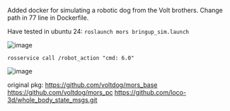 Added docker for simulating a robotic dog from the Volt brothers. 
Change path in 77 line in Dockerfile.

Have tested in ubuntu 24:
``` roslaunch mors bringup_sim.launch ```

![image](https://github.com/user-attachments/assets/178f15e5-892c-4d68-92f5-f0831d643206)

``` rosservice call /robot_action "cmd: 6.0" ```

![image](https://github.com/user-attachments/assets/e130d4cf-44c2-448d-b326-e3dc1561e177)

original pkg:
https://github.com/voltdog/mors_base
https://github.com/voltdog/mors_pc
https://github.com/loco-3d/whole_body_state_msgs.git
